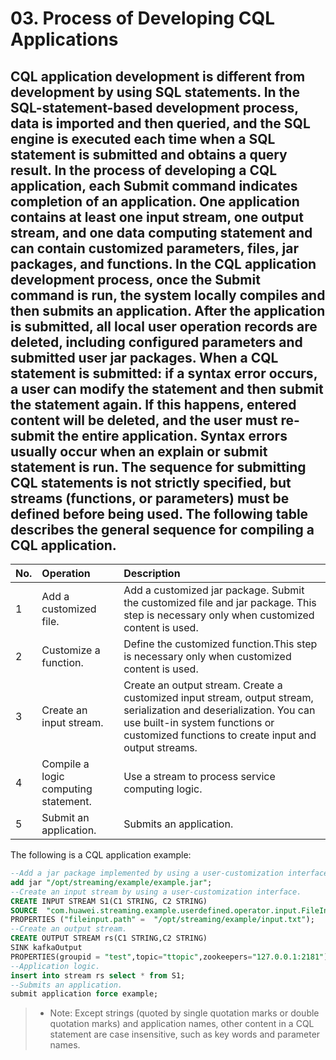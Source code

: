 # 03. Process of Developing CQL Applications
CQL application development is different from development by using SQL statements. In the SQL-statement-based development process, data is imported and then queried, and the SQL engine is executed each time when a SQL statement is submitted and obtains a query result. In the process of developing a CQL application, each Submit command indicates completion of an application. One application contains at least one input stream, one output stream, and one data computing statement and can contain customized parameters, files, jar packages, and functions. In the CQL application development process, once the Submit command is run, the system locally compiles and then submits an application. After the application is submitted, all local user operation records are deleted, including configured parameters and submitted user jar packages. When a CQL statement is submitted: if a syntax error occurs, a user can modify the statement and then submit the statement again. If this happens, entered content will be deleted, and the user must re-submit the entire application. Syntax errors usually occur when an explain or submit statement is run. 
The sequence for submitting CQL statements is not strictly specified, but streams (functions, or parameters) must be defined before being used. 
The following table describes the general sequence for compiling a CQL application.
------
|No.	|Operation	|Description|
|:-----|:-----|:-----|
|1|Add a customized file.|Add a customized jar package. 	Submit the customized file and jar package. This step is necessary only when customized content is used. |
|2|Customize a function.|Define the customized function.This step is necessary only when customized content is used.  |
|3|Create an input stream.|Create an output stream. Create a customized input stream, output stream, serialization and deserialization. 	You can use built-in system functions or customized functions to create input and output streams.|
|4|Compile a logic computing statement.|Use a stream to process service computing logic. |
|5|Submit an application.|Submits an application. |	

The following is a CQL application example:
```sql
--Add a jar package implemented by using a user-customization interface.
add jar "/opt/streaming/example/example.jar";
--Create an input stream by using a user-customization interface. 
CREATE INPUT STREAM S1(C1 STRING, C2 STRING)
SOURCE  "com.huawei.streaming.example.userdefined.operator.input.FileInput"
PROPERTIES ("fileinput.path" =  "/opt/streaming/example/input.txt");
--Create an output stream. 
CREATE OUTPUT STREAM rs(C1 STRING,C2 STRING)
SINK kafkaOutput
PROPERTIES(groupid = "test",topic="ttopic",zookeepers="127.0.0.1:2181");
--Application logic. 
insert into stream rs select * from S1;
--Submits an application. 
submit application force example;
```
> * Note:
Except strings (quoted by single quotation marks or double quotation marks) and application names, other content in a CQL statement are case insensitive, such as key words and parameter names. 